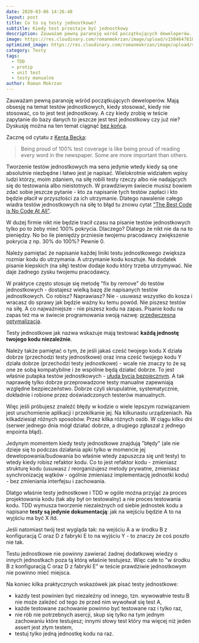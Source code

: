 ```yaml
---
date: 2020-03-06 14:26:40
layout: post
title: Co to są testy jednostkowe?
subtitle: Kiedy test przestaje być jednostkowy
description: Zauważam pewną paranoję wśród początkujących deweloperów. Mają obsesję na temat testów jednostkowych, kiedy stosować, kiedy nie stosować, co to jest test jednostkowy, a co już nim nie jest.
image: https://res.cloudinary.com/romanmokrzan/image/upload/v1584647810/unit_test_snuppt.jpg
optimized_image: https://res.cloudinary.com/romanmokrzan/image/upload/v1584647810/unit_test_maly_wecjjr.jpg
category: Testy
tags:
  - TDD
  - protip
  - unit test
  - testy manualne
author: Roman Mokrzan
---
```


Zauważam pewną paranoję wśród początkujących deweloperów. Mają obsesję na temat testów jednostkowych, kiedy stosować, kiedy nie stosować, co to jest test jednostkowy. A czy kiedy zrobię w teście zapytanie do bazy danych to jeszcze jest test jednostkowy czy już nie? Dyskusję można na ten temat ciągnąć [bez końca](https://www.reddit.com/r/ProgrammerHumor/comments/789e1s/unit_testing_is_a_common_subject_of_arguments_at/).

Zacznę od cytatu z [Kenta Becka](https://lmgtfy.com/?q=Kent+Beck+Being+proud+of+100%25):

> Being proud of 100% test coverage is like being proud of reading every word in the newspaper. Some are more important than others.

Tworzenie testów jednostkowych ma sens jedynie wtedy kiedy są one absolutnie niezbędne i łatwo jest je napisać. Wielokrotnie widziałem wpisy ludzi którzy, moim zdaniem, na siłę robili testy rzeczy albo nie nadających się do testowania albo nieistotnych. W prawdziwym świecie musisz bowiem zdać sobie jeszcze pytanie - kto za napisanie tych testów zapłaci i kto będzie płacił w przyszłości za ich utrzymanie. Dlatego nawalenie całego wiadra testów jednostkowych na siłę to błąd tu znowu cytat ["The Best Code is No Code At All"](https://blog.codinghorror.com/the-best-code-is-no-code-at-all/).

W dużej firmie nikt nie będzie tracił czasu na pisanie testów jednostkowych tylko po to żeby mieć 100% pokrycia. Dlaczego? Dlatego że nikt nie da na to pieniędzy. No bo ile pieniędzy przniesie twojemu pracodawcy zwiększenie pokrycia z np. 30% do 100%? Pewnie 0.

Należy pamiętać że napisanie każdej liniki testu jednostkowego zwiększa rozmiar kodu do utrzymania. A utrzymanie kodu kosztuje. Na dodatek pisanie kiepskich (na siłę) testów dodaje kodu który trzeba utrzymywać. Nie daje żadnego zysku twojemu pracodawcy.

W praktyce często stosuje się metodę "fix by remove" do testów jednostkowych - dostajesz wielką bazę źle napisanych testów jednostkowych. Co robisz? Naprawiasz? Nie - usuwasz wszystko do kosza i wracasz do sprawy jak będzie ważny ku temu powód. Nie piszesz testów na siłę. A co najważniejsze - nie piszesz kodu na zapas. Pisanie kodu na zapas też ma w świecie programowania swoją nazwę: [przedwczesna optymalizacja](https://lmgtfy.com/?q=premature+optimization).

Testy jednostkowe jak nazwa wskazuje mają testować **każdą jednostę twojego kodu niezależnie**.

Należy także pamiętać o tym, że jeśli jakaś cześć twojego kodu X działa dobrze (przechodzi testy jednostkowe) oraz inna cześć twojego kodu Y działa dobrze (przechodzi testy jednostkowe) - wcale nie znaczy to że są one ze sobą kompatybilne i że wspólnie będą działać dobrze. To jest właśnie pułapka testów jednostkowych - [ułuda bycia bezpiecznym](https://www.youtube.com/watch?v=EZ05e7EMOLM). A tak naprawdę tylko dobrze przeprowadzone testy manualne zapewniają względne bezpieczeństwo. Dobrze czyli skrupulatnie, systematycznie, dokładnie i robione przez doświadczonych testerów manualnych.

Więc jeśli próbujesz znaleźć błędy w kodzie o wiele lepszym rozwiązaniem jest uruchomienie aplikacji i przekilkanie jej. Na kilkunastu urządzeniach. Na kilkadziesiąt różnych sposobów. Przez kilka różnych osób. W ciągu kilku dni (serwer jednego dnia mógł działać dobrze, a drugiego zgłaszał z jednego enpointa błąd).

Jedynym momentem kiedy testy jednostkowe znajdują "błędy" (ale nie dzieje się to podczas działania apki tylko w momencie jej dewelopowania/budowania bo właśnie wtedy zapuszcza się unit testy) to wtedy kiedy robisz refaktor kodu. Co to jest refaktor kodu - zmieniasz strukturę kodu (usuwasz / reorganizujesz metody prywatne, zmieniasz synchronizację wątków - ogólnie zmieniasz implementację jednostki kodu) - bez zmieniania interfejsu i zachowania.

Dlatgo właśnie testy jednostkowe i TDD w ogóle można przyjąć za proces projektowania kodu (tak aby był on testowalny) a nie proces testowania kodu. TDD wymusza tworzenie niezależnych od siebie jednostek kodu a napisane **testy są jedynie dokumentacją**: jak na wejściu będzie A to na wyjściu ma być X itd.

Jeśli natomiast twój test wygląda tak: na wejściu A a w środku B z konfiguracją C oraz D z fabryki E to na wyjściu Y - to znaczy że coś poszło nie tak.

Testu jednostkowe nie powinny zawierać żadnej dodatkowej wiedzy o innych jednostkach poza tą którą właśnie testujesz. Więc całe to "w środku B z konfiguracją C oraz D z fabryki E" w teście prawdziwie jednostkowym nie powinno mieć miejsca.

Na koniec kilka praktycznych wskazówek jak pisać testy jednostkowe:

- każdy test powinien być niezależny od innego, tzn. wywowałnie testu B nie może zależeć od tego że przed nim wywołwał się test A,
- każde testowane zachowanie powinno być testowane raz i tylko raz,
- nie rób nie potrzebnych asercji, skup się tylko na tym jednym zachowaniu które testujesz; innymi słowy test który ma więcej niż jeden assert jest złym testem,
- testuj tylko jedną jednostkę kodu na raz.
